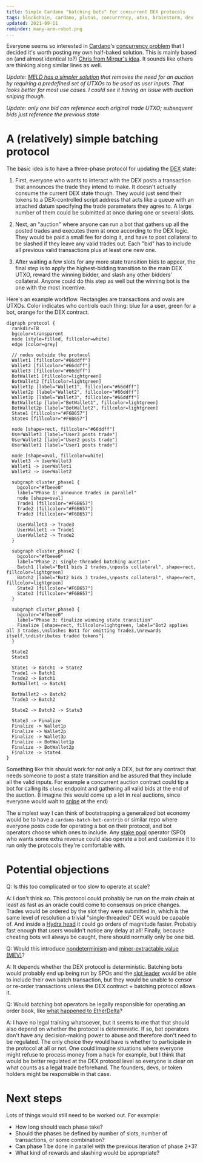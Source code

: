 ```yaml
---
title: Simple Cardano "batching bots" for concurrent DEX protocols
tags: blockchain, cardano, plutus, concurrency, utxo, brainstorm, dex
updated: 2021-09-11
reminder: many-arm-robot.png
...
```


Everyone seems so interested in [Cardano][cardano]'s [concurrency problem][problem]
that I decided it's worth posting my own half-baked solution.
This is mainly based on (and almost identical to?) [Chris from Mirqur's idea][chris].
It sounds like others are thinking along similar lines as well.

*Update: [MELD has a simpler solution][meld] that removes the need for an
auction by requiring a predefined set of UTXOs to be used as user inputs. That
looks better for most use cases. I could see it having an issue with
auction sniping though.*

*Update: only one bid can reference each original trade UTXO; subsequent bids
just reference the previous state*

# A (relatively) simple batching protocol

The basic idea is to have a three-phase protocol for updating the [DEX][dex] state:

1. First, everyone who wants to interact with the DEX posts a transaction that
	 announces the trade they intend to make. It doesn't actually consume the
	 current DEX state though. They would just send their tokens to a
	 DEX-controlled script address that acts like a queue with an attached datum
	 specifying the trade parameters they agree to. A large number of them could
	 be submitted at once during one or several slots.

2. Next, an "auction" where anyone can run a bot that gathers up all the posted
	 trades and executes them at once according to the DEX logic. They would be
	 paid a small fee for doing it, and have to post collateral to be slashed if
	 they leave any valid trades out. Each "bid" has to include all previous
	 valid transactions plus at least one new one.

3. After waiting a few slots for any more state transition bids to appear, the
	 final step is to apply the highest-bidding transition to the main DEX UTXO,
	 reward the winning bidder, and slash any other bidders' collateral. Anyone
	 could do this step as well but the winning bot is the one with the most
	 incentive.

Here's an example workflow. Rectangles are transactions and ovals are UTXOs.
Color indicates who controls each thing: blue for a user, green for a bot,
orange for the DEX contract.

~~~{ lang="dot-as-svg" }
digraph protocol {
  rankdir=TB
  bgcolor=transparent
  node [style=filled, fillcolor=white]
  edge [color=grey]

  // nodes outside the protocol
  Wallet1 [fillcolor="#66ddff"]
  Wallet2 [fillcolor="#66ddff"]
  Wallet3 [fillcolor="#66ddff"]
  BotWallet1 [fillcolor=lightgreen]
  BotWallet2 [fillcolor=lightgreen]
  Wallet1p [label="Wallet1", fillcolor="#66ddff"]
  Wallet2p [label="Wallet2", fillcolor="#66ddff"]
  Wallet3p [label="Wallet3", fillcolor="#66ddff"]
  BotWallet1p [label="BotWallet1", fillcolor=lightgreen]
  BotWallet2p [label="BotWallet2", fillcolor=lightgreen]
  State1 [fillcolor="#F6B657"]
  State4 [fillcolor="#F6B657"]

  node [shape=rect, fillcolor="#66ddff"]
  UserWallet3 [label="User3 posts trade"]
  UserWallet2 [label="User2 posts trade"]
  UserWallet1 [label="User1 posts trade"]

  node [shape=oval, fillcolor=white]
  Wallet3 -> UserWallet3
  Wallet1 -> UserWallet1
  Wallet2 -> UserWallet2

  subgraph cluster_phase1 {
    bgcolor="#fbeee0"
    label="Phase 1: announce trades in parallel"
    node [shape=oval]
    Trade1 [fillcolor="#F6B657"]
    Trade2 [fillcolor="#F6B657"]
    Trade3 [fillcolor="#F6B657"]

    UserWallet3 -> Trade3
    UserWallet1 -> Trade1
    UserWallet2 -> Trade2
  }

  subgraph cluster_phase2 {
    bgcolor="#fbeee0"
    label="Phase 2: single-threaded batching auction"
    Batch1 [label="Bot1 bids 2 trades,\nposts collateral", shape=rect, fillcolor=lightgreen]
    Batch2 [label="Bot2 bids 3 trades,\nposts collateral", shape=rect, fillcolor=lightgreen]
    State2 [fillcolor="#F6B657"]
    State3 [fillcolor="#F6B657"]
  }

  subgraph cluster_phase3 {
    bgcolor="#fbeee0"
    label="Phase 3: finalize winning state transition"
    Finalize [shape=rect, fillcolor=lightgreen, label="Bot2 applies all 3 trades,\nslashes Bot1 for omitting Trade3,\nrewards itself,\ndistributes traded tokens"]
  }

  State2
  State3

  State1 -> Batch1 -> State2
  Trade1 -> Batch1
  Trade2 -> Batch1
  BotWallet1 -> Batch1

  BotWallet2 -> Batch2
  Trade3 -> Batch2

  State2 -> Batch2 -> State3

  State3 -> Finalize
  Finalize -> Wallet1p
  Finalize -> Wallet2p
  Finalize -> Wallet3p
  Finalize -> BotWallet1p
  Finalize -> BotWallet2p
  Finalize -> State4
}
~~~

Something like this should work for not only a DEX, but for any contract that
needs someone to post a state transition and be assured that they include all
the valid inputs. For example a concurrent auction contract could tip a
bot for calling its `close` endpoint and gathering all valid bids at the end of
the auction. (I imagine this would come up a lot in real auctions, since
everyone would wait to [snipe][snipe] at the end)

The simplest way I can think of bootstrapping a generalized bot economy would
be to have a `cardano-batch-bot-contrib` or similar repo where everyone posts
code for operating a bot on their protocol, and bot operators choose which ones
to include. Any [stake pool][pool] operator (SPO) who wants some extra revenue could
also operate a bot and customize it to run only the protocols they're
comfortable with.

# Potential objections

Q: Is this too complicated or too slow to operate at scale?

A: I don't think so. This protocol could probably be run on the main chain at
least as fast as an oracle could come to consensus on price changes. Trades
would be ordered by the slot they were submitted in, which is the same level of
resolution a trivial "single-threaded" DEX would be capable of. And inside a
[Hydra head][hydra] it could go orders of magnitude faster. Probably fast
enough that users wouldn't notice any delay at all! Finally, because cheating bots
will always be caught, there should normally only be one bid.

Q: Would this introduce [nondeterminism][nondeterminism] and [miner-extractable value (MEV)][mev]?

A: It depends whether the DEX protocol is deterministic. Batching bots would
probably end up being run by SPOs and the [slot leader][leader] would be able to include
their own batch transaction, but they would be unable to censor or re-order
transactions unless the DEX contract + batching protocol allows it.

Q: Would batching bot operators be legally responsible for operating an order
book, like [what happened to EtherDelta][etherdelta]?

A: I have no legal training whatsoever, but it seems to me that that should
also depend on whether the protocol is deterministic. If so, bot operators
don't have any decision-making power to abuse and therefore don't need to be
regulated. The only choice they would have is whether to participate in the
protocol at all or not. One could imagine situations where everyone might
refuse to process money from a hack for example, but I think that would be
better regulated at the DEX protocol level so everyone is clear on what counts
as a legal trade beforehand. The founders, devs, or token holders might be
responsible in that case.

# Next steps

Lots of things would still need to be worked out. For example:

* How long should each phase take?
* Should the phases be defined by number of slots, number of transactions, or
	some combination?
* Can phase 1 be done in parallel with the previous iteration of phase 2+3?
* What kind of rewards and slashing would be appropriate?

[cardano]: https://cardano.org
[chris]: https://www.youtube.com/watch?v=_wVpC7XWN1M
[etherdelta]: https://www.mme.ch/en/magazine/magazine-detail/url_magazine/etherdelta_regulierung_von_dezentralisierten_boersen/
[hydra]: https://iohk.io/en/blog/posts/2020/03/26/enter-the-hydra-scaling-distributed-ledgers-the-evidence-based-way/
[problem]: https://coindesk-news.com/2021/09/06/on-minswap-iohk-defuses-complaints-about-cardano-concurrency/
[snipe]: https://en.wikipedia.org/wiki/Auction_sniping
[dex]: https://en.wikipedia.org/wiki/Decentralized_exchange
[pool]: https://iohk.zendesk.com/hc/en-us/articles/900001951526-What-is-a-stake-pool-
[leader]: https://cardano-foundation.gitbook.io/stake-pool-course/lessons/introduction/about-cardano#slot-leader-election
[mev]: https://coinmarketcap.com/alexandria/glossary/miner-extractable-value-mev
[nondeterminism]: https://iohk.io/en/blog/posts/2021/09/06/no-surprises-transaction-validation-on-cardano/
[meld]: https://medium.com/meld-labs/concurrent-deterministic-batching-on-the-utxo-ledger-99040f809706
